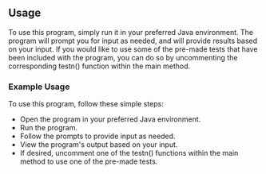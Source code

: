 <h2>Usage</h2>
<p>To use this program, simply run it in your preferred Java environment. The program will prompt you for input as needed, and will provide results based on your input. If you would like to use some of the pre-made tests that have been included with the program, you can do so by uncommenting the corresponding testn() function within the main method.</p>

<h3>Example Usage</h3>
<p>To use this program, follow these simple steps:</p>
<ul>
<li>Open the program in your preferred Java environment.</li>
<li>Run the program.</li>
<li>Follow the prompts to provide input as needed.</li>
<li>View the program's output based on your input.</li>
<li>If desired, uncomment one of the testn() functions within the main method to use one of the pre-made tests.</li>
</ul>
